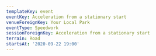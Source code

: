```yaml
---
templateKey: event
eventKey: Acceleration from a stationary start
venueForeignKey: Your Local Park
eventType: Speedwork
sessionForeignKey: Acceleration from a stationary start
terrain: Road
startsAt: '2020-09-22 19:00'
---
```

